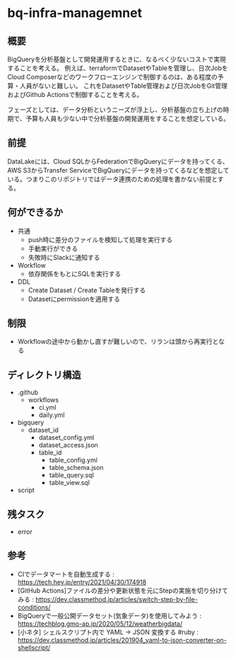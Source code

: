 # bq-infra-managemnet
## 概要
BigQueryを分析基盤として開発運用するときに、なるべく少ないコストで実現することを考える。
例えば、terraformでDatasetやTableを管理し、日次JobをCloud Composerなどのワークフローエンジンで制御するのは、ある程度の予算・人員がないと難しい。
これをDatasetやTable管理および日次JobをGit管理およびGithub Actionsで制御することを考える。

フェーズとしては、データ分析というニーズが浮上し、分析基盤の立ち上げの時期で、予算も人員も少ない中で分析基盤の開発運用をすることを想定している。

## 前提
DataLakeには、Cloud SQLからFederationでBigQueryにデータを持ってくる、AWS S3からTransfer ServiceでBigQueryにデータを持ってくるなどを想定している。つまりこのリポジトリではデータ連携のための処理を書かない前提とする。

## 何ができるか
- 共通
  - push時に差分のファイルを検知して処理を実行する
  - 手動実行ができる
  - 失敗時にSlackに通知する
- Workflow
  - 依存関係をもとにSQLを実行する
- DDL
  - Create Dataset / Create Tableを発行する
  - Datasetにpermissionを適用する

## 制限
- Workflowの途中から動かし直すが難しいので、リランは頭から再実行となる

## ディレクトリ構造
- .github
  - workflows
    - ci.yml
    - daily.yml
- bigquery
  - dataset_id
    - dataset_config.yml
    - dataset_access.json
    - table_id
      - table_config.yml
      - table_schema.json
      - table_query.sql
      - table_view.sql
- script

## 残タスク
- error

## 参考
- CIでデータマートを自動生成する : https://tech.hey.jp/entry/2021/04/30/174918
- [GitHub Actions]ファイルの差分や更新状態を元にStepの実施を切り分けてみる : https://dev.classmethod.jp/articles/switch-step-by-file-conditions/
- BigQueryで一般公開データセット(気象データ)を使用してみよう : https://techblog.gmo-ap.jp/2020/05/12/weatherbigdata/
- [小ネタ] シェルスクリプト内で YAML -> JSON 変換する #ruby : https://dev.classmethod.jp/articles/201904_yaml-to-json-converter-on-shellscript/

